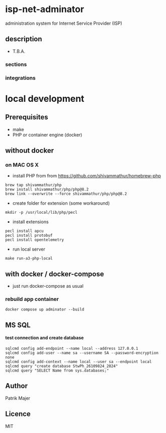 # isp-net-adminator
administration system for Internet Service Provider (ISP)

<!--ts-->
<!--te-->

## description
- T.B.A.
### sections
### integrations

# local development
## Prerequisites
- make
- PHP or container engine (docker)

## without docker
### on MAC OS X
- install PHP from from https://github.com/shivammathur/homebrew-php
```
brew tap shivammathur/php
brew install shivammathur/php/php@8.2
brew link --overwrite --force shivammathur/php/php@8.2
```
- create folder for extension (some workaround)
```
mkdir -p /usr/local/lib/php/pecl
```
- install extensions
```
pecl install apcu
pecl install protobuf
pecl install opentelemetry
```
- run local server
```
make run-a3-php-local
```

## with docker / docker-compose
- just run docker-compose as usual
### rebuild app container
```
docker compose up adminator --build
```

## MS SQL

#### test connection and create database
```
sqlcmd config add-endpoint --name local --address 127.0.0.1
sqlcmd config add-user --name sa --username SA --password-encryption none
sqlcmd config add-context --name local --user sa --endpoint local
sqlcmd query "create database StwPh_26109824_2024"
sqlcmd query "SELECT Name from sys.databases;"
```

## Author
Patrik Majer

## Licence
MIT
